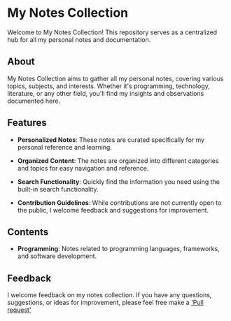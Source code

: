 # My Notes Collection

Welcome to My Notes Collection! This repository serves as a centralized hub for all my personal notes and documentation.

## About

My Notes Collection aims to gather all my personal notes, covering various topics, subjects, and interests. Whether it's programming, technology, literature, or any other field, you'll find my insights and observations documented here.

## Features

- **Personalized Notes**: These notes are curated specifically for my personal reference and learning.

- **Organized Content**: The notes are organized into different categories and topics for easy navigation and reference.

- **Search Functionality**: Quickly find the information you need using the built-in search functionality.

- **Contribution Guidelines**: While contributions are not currently open to the public, I welcome feedback and suggestions for improvement.

## Contents

- **Programming**: Notes related to programming languages, frameworks, and software development.
## Feedback

I welcome feedback on my notes collection. If you have any questions, suggestions, or ideas for improvement, please feel free make a ['Pull request']()
